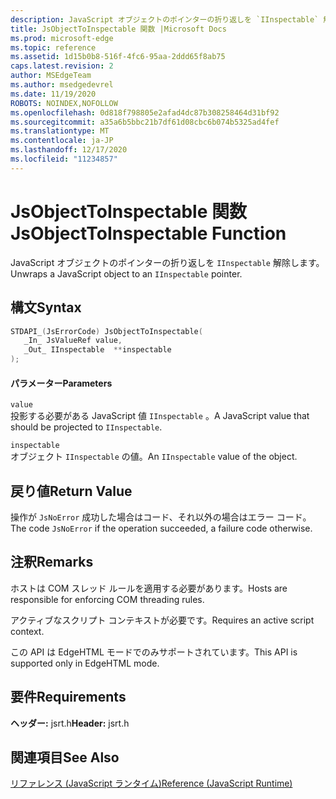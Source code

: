 ```yaml
---
description: JavaScript オブジェクトのポインターの折り返しを `IInspectable` 解除します。
title: JsObjectToInspectable 関数 |Microsoft Docs
ms.prod: microsoft-edge
ms.topic: reference
ms.assetid: 1d15b0b8-516f-4fc6-95aa-2ddd65f8ab75
caps.latest.revision: 2
author: MSEdgeTeam
ms.author: msedgedevrel
ms.date: 11/19/2020
ROBOTS: NOINDEX,NOFOLLOW
ms.openlocfilehash: 0d818f798805e2afad4dc87b308258464d31bf92
ms.sourcegitcommit: a35a6b5bbc21b7df61d08cbc6b074b5325ad4fef
ms.translationtype: MT
ms.contentlocale: ja-JP
ms.lasthandoff: 12/17/2020
ms.locfileid: "11234857"
---
```

# <span data-ttu-id="8479b-103">JsObjectToInspectable 関数</span><span class="sxs-lookup"><span data-stu-id="8479b-103">JsObjectToInspectable Function</span></span>

<span data-ttu-id="8479b-104">JavaScript オブジェクトのポインターの折り返しを `IInspectable` 解除します。</span><span class="sxs-lookup"><span data-stu-id="8479b-104">Unwraps a JavaScript object to an `IInspectable` pointer.</span></span>  
  
## <span data-ttu-id="8479b-105">構文</span><span class="sxs-lookup"><span data-stu-id="8479b-105">Syntax</span></span>  
  
```cpp  
STDAPI_(JsErrorCode) JsObjectToInspectable(  
   _In_ JsValueRef value,  
   _Out_ IInspectable  **inspectable  
);  
```  
  
#### <span data-ttu-id="8479b-106">パラメーター</span><span class="sxs-lookup"><span data-stu-id="8479b-106">Parameters</span></span>  
 `value`  
 <span data-ttu-id="8479b-107">投影する必要がある JavaScript 値 `IInspectable` 。</span><span class="sxs-lookup"><span data-stu-id="8479b-107">A JavaScript value that should be projected to `IInspectable`.</span></span>  
  
 `inspectable`  
 <span data-ttu-id="8479b-108">オブジェクト `IInspectable` の値。</span><span class="sxs-lookup"><span data-stu-id="8479b-108">An `IInspectable` value of the object.</span></span>  
  
## <span data-ttu-id="8479b-109">戻り値</span><span class="sxs-lookup"><span data-stu-id="8479b-109">Return Value</span></span>  
 <span data-ttu-id="8479b-110">操作が `JsNoError` 成功した場合はコード、それ以外の場合はエラー コード。</span><span class="sxs-lookup"><span data-stu-id="8479b-110">The code `JsNoError` if the operation succeeded, a failure code otherwise.</span></span>  
  
## <span data-ttu-id="8479b-111">注釈</span><span class="sxs-lookup"><span data-stu-id="8479b-111">Remarks</span></span>  
 <span data-ttu-id="8479b-112">ホストは COM スレッド ルールを適用する必要があります。</span><span class="sxs-lookup"><span data-stu-id="8479b-112">Hosts are responsible for enforcing COM threading rules.</span></span>  
  
 <span data-ttu-id="8479b-113">アクティブなスクリプト コンテキストが必要です。</span><span class="sxs-lookup"><span data-stu-id="8479b-113">Requires an active script context.</span></span>  
  
 <span data-ttu-id="8479b-114">この API は EdgeHTML モードでのみサポートされています。</span><span class="sxs-lookup"><span data-stu-id="8479b-114">This API is supported only in EdgeHTML mode.</span></span>  
  
## <span data-ttu-id="8479b-115">要件</span><span class="sxs-lookup"><span data-stu-id="8479b-115">Requirements</span></span>  
 <span data-ttu-id="8479b-116">**ヘッダー:** jsrt.h</span><span class="sxs-lookup"><span data-stu-id="8479b-116">**Header:** jsrt.h</span></span>  
  
## <span data-ttu-id="8479b-117">関連項目</span><span class="sxs-lookup"><span data-stu-id="8479b-117">See Also</span></span>  
 [<span data-ttu-id="8479b-118">リファレンス (JavaScript ランタイム)</span><span class="sxs-lookup"><span data-stu-id="8479b-118">Reference (JavaScript Runtime)</span></span>](../chakra-hosting/reference-javascript-runtime.md)
